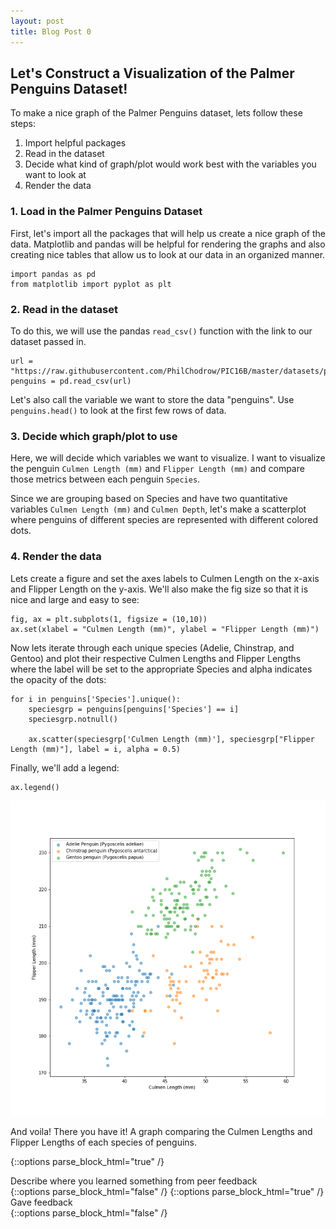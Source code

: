 ```yaml
---
layout: post
title: Blog Post 0
---
```


## Let's Construct a Visualization of the Palmer Penguins Dataset!

To make a nice graph of the Palmer Penguins dataset, lets follow these steps:
1. Import helpful packages
2. Read in the dataset
3. Decide what kind of graph/plot would work best with the variables you want to look at
4. Render the data

### 1. Load in the Palmer Penguins Dataset

First, let's import all the packages that will help us create a nice graph of the data.
Matplotlib and pandas will be helpful for rendering the graphs and also creating nice tables that allow us to look at our data in an organized manner.

```
import pandas as pd
from matplotlib import pyplot as plt
```
### 2. Read in the dataset

To do this, we will use the pandas `read_csv()` function with the link to our dataset passed in.

```
url = "https://raw.githubusercontent.com/PhilChodrow/PIC16B/master/datasets/palmer_penguins.csv"
penguins = pd.read_csv(url)
```

Let's also call the variable we want to store the data "penguins". Use `penguins.head()` to look at the first few rows of data.

### 3. Decide which graph/plot to use

Here, we will decide which variables we want to visualize. I want to visualize the penguin `Culmen Length (mm)` and `Flipper Length (mm)` and compare those metrics between each penguin `Species`.  

Since we are grouping based on Species and have two quantitative variables `Culmen Length (mm)` and `Culmen Depth`, let's make a scatterplot where penguins of different species are represented with different colored dots.

### 4. Render the data

Lets create a figure and set the axes labels to Culmen Length on the x-axis and Flipper Length on the y-axis. We'll also make the fig size so that it is nice and large and easy to see:

```
fig, ax = plt.subplots(1, figsize = (10,10))
ax.set(xlabel = "Culmen Length (mm)", ylabel = "Flipper Length (mm)")
```

Now lets iterate through each unique species (Adelie, Chinstrap, and Gentoo) and plot their respective Culmen Lengths and Flipper Lengths where the label will be set to the appropriate Species and alpha indicates the opacity of the dots:

```
for i in penguins['Species'].unique():
    speciesgrp = penguins[penguins['Species'] == i]
    speciesgrp.notnull()

    ax.scatter(speciesgrp['Culmen Length (mm)'], speciesgrp["Flipper Length (mm)"], label = i, alpha = 0.5)
```

Finally, we'll add a legend:

```
ax.legend()
```

![island-penguins.png](/images/island-penguins.png)

And voila! There you have it! A graph comparing the Culmen Lengths and Flipper Lengths of each species of penguins.


{::options parse_block_html="true" /}
<div class="got-help">
Describe where you learned something from peer feedback
</div>
{::options parse_block_html="false" /}
{::options parse_block_html="true" /}
<div class="gave-help">
Gave feedback
</div>
{::options parse_block_html="false" /}

